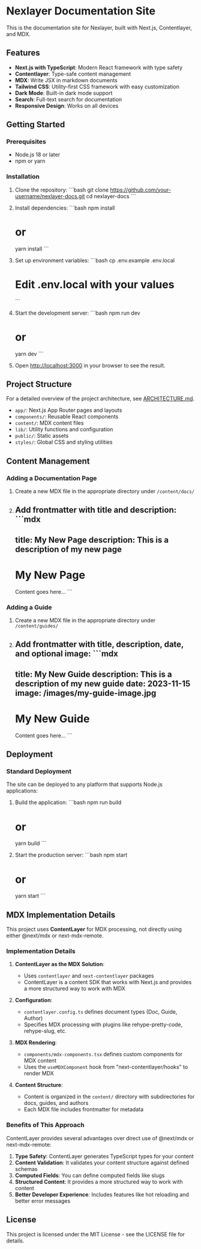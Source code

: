 # Nexlayer Documentation Site

This is the documentation site for Nexlayer, built with Next.js, Contentlayer, and MDX.

## Features

- **Next.js with TypeScript**: Modern React framework with type safety
- **Contentlayer**: Type-safe content management
- **MDX**: Write JSX in markdown documents
- **Tailwind CSS**: Utility-first CSS framework with easy customization
- **Dark Mode**: Built-in dark mode support
- **Search**: Full-text search for documentation
- **Responsive Design**: Works on all devices

## Getting Started

### Prerequisites

- Node.js 18 or later
- npm or yarn

### Installation

1. Clone the repository:
   \`\`\`bash
   git clone https://github.com/your-username/nexlayer-docs.git
   cd nexlayer-docs
   \`\`\`

2. Install dependencies:
   \`\`\`bash
   npm install
   # or
   yarn install
   \`\`\`

3. Set up environment variables:
   \`\`\`bash
   cp .env.example .env.local
   # Edit .env.local with your values
   \`\`\`

4. Start the development server:
   \`\`\`bash
   npm run dev
   # or
   yarn dev
   \`\`\`

5. Open [http://localhost:3000](http://localhost:3000) in your browser to see the result.

## Project Structure

For a detailed overview of the project architecture, see [ARCHITECTURE.md](ARCHITECTURE.md).

- `app/`: Next.js App Router pages and layouts
- `components/`: Reusable React components
- `content/`: MDX content files
- `lib/`: Utility functions and configuration
- `public/`: Static assets
- `styles/`: Global CSS and styling utilities

## Content Management

### Adding a Documentation Page

1. Create a new MDX file in the appropriate directory under `/content/docs/`
2. Add frontmatter with title and description:
   \`\`\`mdx
   ---
   title: My New Page
   description: This is a description of my new page
   ---

   # My New Page

   Content goes here...
   \`\`\`

### Adding a Guide

1. Create a new MDX file in the appropriate directory under `/content/guides/`
2. Add frontmatter with title, description, date, and optional image:
   \`\`\`mdx
   ---
   title: My New Guide
   description: This is a description of my new guide
   date: 2023-11-15
   image: /images/my-guide-image.jpg
   ---

   # My New Guide

   Content goes here...
   \`\`\`

## Deployment

### Standard Deployment

The site can be deployed to any platform that supports Node.js applications:

1. Build the application:
   \`\`\`bash
   npm run build
   # or
   yarn build
   \`\`\`

2. Start the production server:
   \`\`\`bash
   npm start
   # or
   yarn start
   \`\`\`

## MDX Implementation Details

This project uses **ContentLayer** for MDX processing, not directly using either @next/mdx or next-mdx-remote.

### Implementation Details

1. **ContentLayer as the MDX Solution**:
   - Uses `contentlayer` and `next-contentlayer` packages
   - ContentLayer is a content SDK that works with Next.js and provides a more structured way to work with MDX

2. **Configuration**:
   - `contentlayer.config.ts` defines document types (Doc, Guide, Author)
   - Specifies MDX processing with plugins like rehype-pretty-code, rehype-slug, etc.

3. **MDX Rendering**:
   - `components/mdx-components.tsx` defines custom components for MDX content
   - Uses the `useMDXComponent` hook from "next-contentlayer/hooks" to render MDX

4. **Content Structure**:
   - Content is organized in the `content/` directory with subdirectories for docs, guides, and authors
   - Each MDX file includes frontmatter for metadata

### Benefits of This Approach

ContentLayer provides several advantages over direct use of @next/mdx or next-mdx-remote:

1. **Type Safety**: ContentLayer generates TypeScript types for your content
2. **Content Validation**: It validates your content structure against defined schemas
3. **Computed Fields**: You can define computed fields like slugs
4. **Structured Content**: It provides a more structured way to work with content
5. **Better Developer Experience**: Includes features like hot reloading and better error messages

## License

This project is licensed under the MIT License - see the LICENSE file for details.
